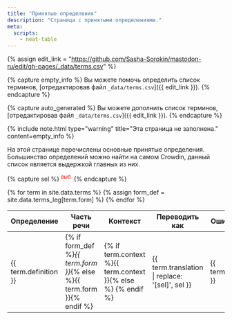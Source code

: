 ```yaml
---
title: "Принятые определения"
description: "Страница с принятыми определениями."
meta:
  scripts:
    - neat-table
---
```


{% assign edit_link = "https://github.com/Sasha-Sorokin/mastodon-ru/edit/gh-pages/_data/terms.csv" %}

{% capture empty_info %}
Вы можете помочь определить список терминов, [отредактировав файл `_data/terms.csv`]({{ edit_link }}).
{% endcapture %}

{% capture auto_generated %}
Вы можете дополнить список терминов, [отредактировав файл `_data/terms.csv`]({{ edit_link }}).
{% endcapture %}

<!-- {% include note.html type="information" title="Эта страница генерируется автоматически" content=auto_generated %} -->

{% include note.html type="warning" title="Эта страница не заполнена." content=empty_info %}

На этой странице перечислены основные принятые определения. Большинство определений можно найти на самом Crowdin, данный список является выдержкой главных из них.

{% capture sel %}
<sup style="color: red"><dfn title="Выборочно от контекста">выб.</dfn></sup>
{% endcapture %}

<table>
  <thead>
    <tr>
      <th style="text-align: center">Определение</th>
      <th style="text-align: center">Часть речи</th>
      <th style="text-align: center">Контекст</th>
      <th style="text-align: center">Переводить как</th>
      <th style="text-align: center">Ошибочный перевод</th>
      <th style="text-align: center">Пример</th>
    </tr>
  </thead>
  <tbody>
    {% for term in site.data.terms %}
    {% assign form_def = site.data.terms_leg[term.form] %}
    <tr>
      <td>{{ term.definition }}</td>
      <td>{% if form_def %}<dfn title="{{ form_def }}">{{ term.form }}</dfn>{% else %}{{ term.form }}{% endif %}</td>
      <td>{% if term.context %}{{ term.context }}{% else %}&nbsp;{% endif %}</td>
      <td>{{ term.translation | replace: '[sel]', sel }}</td>
      <td>{{ term.wrong_translation }}</td>
      <td>{{ term.example }}</td>
    </tr>
    {% endfor %}
  </tbody>
</table>


<style>
  article.main-content { max-width: 80% !important; width: auto; }
</style>
